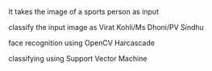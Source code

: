 It takes the image of a sports person as input

classify the input image as Virat Kohli/Ms Dhoni/PV Sindhu

face recognition using OpenCV Harcascade

classifying using Support Vector Machine
